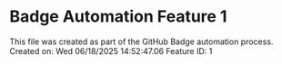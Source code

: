 # Badge Automation Feature 1 
 
This file was created as part of the GitHub Badge automation process. 
Created on: Wed 06/18/2025 14:52:47.06 
Feature ID: 1 
